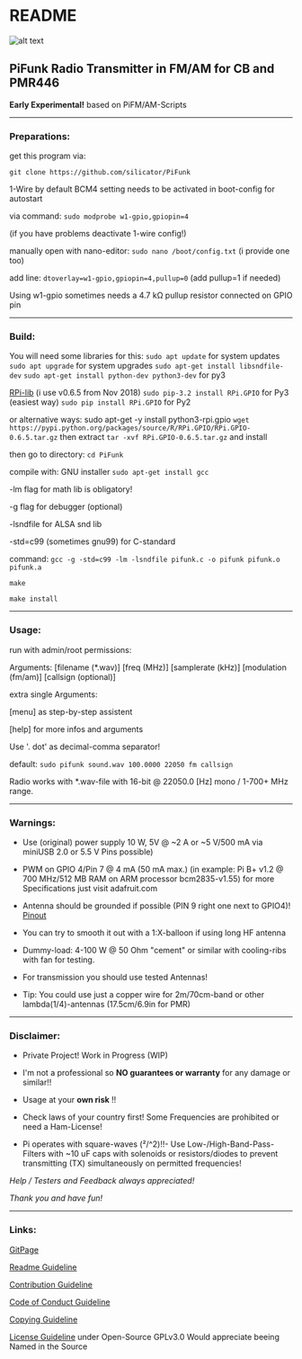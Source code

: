 # README

![alt text](https://raw.githubusercontent.com/silicator/PiFunk/master/docs/favicon.ico "Logo PiFunk")

## PiFunk Radio Transmitter in FM/AM for CB and PMR446 

**Early Experimental!**
based on PiFM/AM-Scripts
___

### Preparations:

get this program via: 

`git clone https://github.com/silicator/PiFunk`

1-Wire by default BCM4 setting needs to be activated in boot-config for autostart

via command: `sudo modprobe w1-gpio,gpiopin=4`

(if you have problems deactivate 1-wire config!)

manually open with nano-editor: `sudo nano /boot/config.txt` (i provide one too)

add line: `dtoverlay=w1-gpio,gpiopin=4,pullup=0` (add pullup=1 if needed)

Using w1-gpio sometimes needs a 4.7 kΩ pullup resistor connected on GPIO pin 
___

### Build:

You will need some libraries for this:
`sudo apt update` for system updates
`sudo apt upgrade` for system upgrades
`sudo apt-get install libsndfile-dev`
`sudo apt-get install python-dev python3-dev` for py3

[RPi-lib](https://pypi.org/project/RPi.GPIO/) (i use v0.6.5 from Nov 2018)
`sudo pip-3.2 install RPi.GPIO` for Py3 (easiest way)
`sudo pip install RPi.GPIO` for Py2

or alternative ways: sudo apt-get -y install python3-rpi.gpio
`wget https://pypi.python.org/packages/source/R/RPi.GPIO/RPi.GPIO-0.6.5.tar.gz`
then extract `tar -xvf RPi.GPIO-0.6.5.tar.gz` and install

then go to directory:
`cd PiFunk`

compile with: 
GNU installer `sudo apt-get install gcc`

-lm flag for math lib is obligatory!

-g flag for debugger (optional)

-lsndfile for ALSA snd lib

-std=c99 (sometimes gnu99) for C-standard 

command:
`gcc -g -std=c99 -lm -lsndfile pifunk.c -o pifunk pifunk.o pifunk.a`

`make`

`make install`
___

### Usage:

run with admin/root permissions:

Arguments: [filename (*.wav)] [freq (MHz)] [samplerate (kHz)] [modulation (fm/am)] [callsign (optional)] 

extra single Arguments:

[menu] as step-by-step assistent

[help] for more infos and arguments

Use '. dot' as decimal-comma separator! 

default: `sudo pifunk sound.wav 100.0000 22050 fm callsign`

Radio works with *.wav-file with 16-bit @ 22050.0 [Hz] mono / 1-700+ MHz range.
___

### Warnings:

- Use (original) power supply 10 W, 5V @ ~2 A or ~5 V/500 mA via miniUSB 2.0 or 5.5 V Pins possible)
- PWM on GPIO 4/Pin 7 @ 4 mA (50 mA max.)
(in example: Pi B+ v1.2 @ 700 MHz/512 MB RAM on ARM processor bcm2835-v1.55)
for more Specifications just visit adafruit.com

- Antenna should be grounded if possible (PIN 9 right one next to GPIO4)!
[Pinout](docs/pinout-gpio-pib+.jpg)

- You can try to smooth it out with a 1:X-balloon if using long HF antenna

- Dummy-load: 4-100 W @ 50 Ohm "cement" or similar with cooling-ribs with fan for testing.

- For transmission you should use tested Antennas! 

- Tip: You could use just a copper wire for 2m/70cm-band or other lambda(1/4)-antennas (17.5cm/6.9in for PMR)
___

### Disclaimer:

- Private Project! Work in Progress (WIP)

- I'm not a professional so **NO guarantees or warranty** for any damage or similar!!

- Usage at your **own risk** !!

- Check laws of your country first! Some Frequencies are prohibited or need a Ham-License!

- Pi operates with square-waves (²/^2)!!- Use Low-/High-Band-Pass-Filters with ~10 uF caps 
with solenoids or resistors/diodes to prevent transmitting (TX) simultaneously on permitted frequencies!


*Help / Testers and Feedback always appreciated!*

*Thank you and have fun!*
___

### Links:

[GitPage](https://silicator.github.io/PiFunk/)

[Readme Guideline](README.md)

[Contribution Guideline](docs/CONTRIBUTING.md)

[Code of Conduct Guideline](docs/CODE_OF_CONDUCT.md)

[Copying Guideline](docs/COPYING.md)

[License Guideline](LICENSE.md) under Open-Source GPLv3.0
Would appreciate beeing Named in the Source